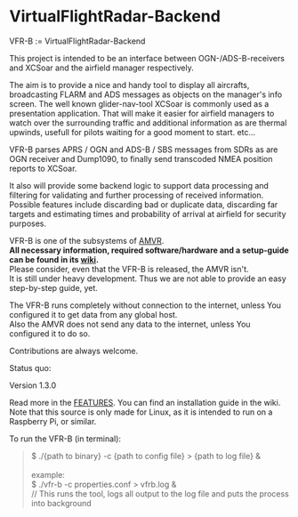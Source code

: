 # VirtualFlightRadar-Backend

VFR-B := VirtualFlightRadar-Backend

This project is intended to be an interface between OGN-/ADS-B-receivers and XCSoar and the airfield manager respectively.

The aim is to provide a nice and handy tool to display all aircrafts, broadcasting FLARM and ADS messages as objects on the manager's info screen. The well known glider-nav-tool XCSoar is commonly used as a presentation application.
That will make it easier for airfield managers to watch over the surrounding  traffic and additional information as are thermal upwinds, usefull for pilots waiting for a good moment to start.
etc...


VFR-B parses APRS / OGN and ADS-B / SBS messages from SDRs as are OGN receiver and Dump1090, to finally send transcoded NMEA position reports to XCSoar.

It also will provide some backend logic to support data processing and filtering for validating and further processing of received information.  Possible features include discarding bad or duplicate data, discarding far targets and estimating times and probability of arrival at airfield for security purposes.

VFR-B is one of the subsystems of [AMVR](https://github.com/rueckwaertsflieger/AMVR).<br>
<b>All necessary information, required software/hardware and a setup-guide can be found in its [wiki](https://github.com/rueckwaertsflieger/AMVR/wiki).</b><br>
Please consider, even that the VFR-B is released, the AMVR isn't.<br>
It is still under heavy development. Thus we are not able to provide an easy step-by-step guide, yet.


The VFR-B runs completely without connection to the internet, unless You configured it to get data from any global host.<br>
Also the AMVR does not send any data to the internet, unless You configured it to do so.


Contributions are always welcome.

Status quo:

Version 1.3.0

Read more in the [FEATURES](https://github.com/Jarthianur/VFR-Backend/blob/master/FEATURES).
You can find an installation guide in the wiki.
Note that this source is only made for Linux, as it is intended to run on a Raspberry Pi, or similar.

To run the VFR-B (in terminal): 
>$ ./{path to binary} -c {path to config file} > {path to log file} &<br><br>
>example:<br>
>$ ./vfr-b -c properties.conf > vfrb.log &<br>
>// This runs the tool, logs all output to the log file and puts the process into background






  
